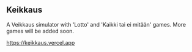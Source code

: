 ## Keikkaus
A Veikkaus simulator with 'Lotto' and 'Kaikki tai ei mitään' games. More games will be added soon.

https://keikkaus.vercel.app
